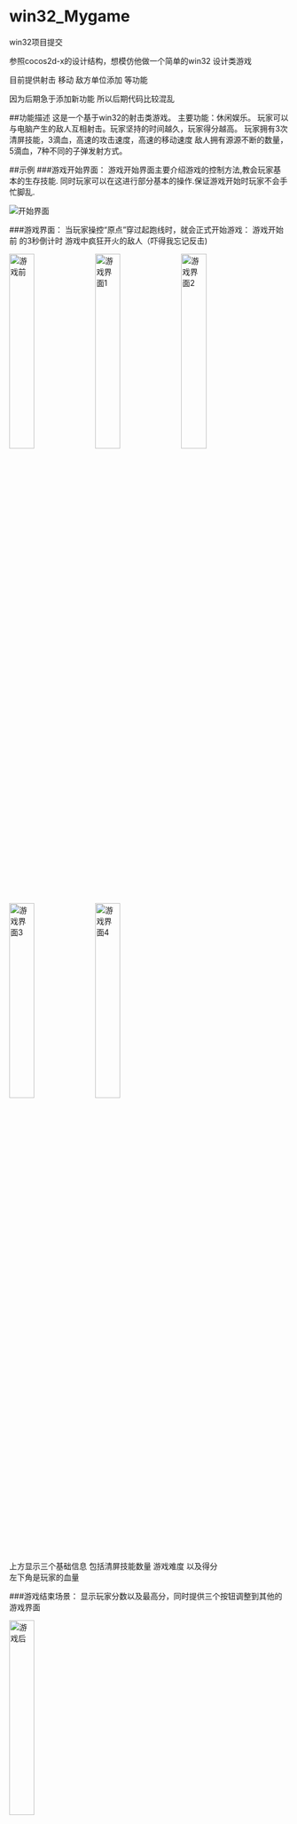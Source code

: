 # win32_Mygame
win32项目提交

参照cocos2d-x的设计结构，想模仿他做一个简单的win32 设计类游戏

目前提供射击 移动 敌方单位添加 等功能

因为后期急于添加新功能 所以后期代码比较混乱 

##功能描述
这是一个基于win32的射击类游戏。
主要功能：休闲娱乐。
玩家可以与电脑产生的敌人互相射击。玩家坚持的时间越久，玩家得分越高。
玩家拥有3次清屏技能，3滴血，高速的攻击速度，高速的移动速度
敌人拥有源源不断的数量，5滴血，7种不同的子弹发射方式。


##示例
###游戏开始界面：
游戏开始界面主要介绍游戏的控制方法,教会玩家基本的生存技能.
同时玩家可以在这进行部分基本的操作.保证游戏开始时玩家不会手忙脚乱.

![开始界面](https://github.com/dyslove123/win32_Mygame/blob/master/%E6%B8%B8%E6%88%8F%E7%A8%8B%E5%BA%8F%E6%88%AA%E5%9B%BE/%E5%88%9D%E5%A7%8B%E7%95%8C%E9%9D%A2.jpg)

###游戏界面：
当玩家操控“原点”穿过起跑线时，就会正式开始游戏：
游戏开始前
的3秒倒计时  游戏中疯狂开火的敌人（吓得我忘记反击)

<img alt="游戏前" src="https://github.com/dyslove123/win32_Mygame/blob/master/%E6%B8%B8%E6%88%8F%E7%A8%8B%E5%BA%8F%E6%88%AA%E5%9B%BE/%E6%B8%B8%E6%88%8F%E5%BC%80%E5%A7%8B%E5%89%8D.jpg" width="30%" height="30%">
<img alt="游戏界面1" src="https://github.com/dyslove123/win32_Mygame/blob/master/%E6%B8%B8%E6%88%8F%E7%A8%8B%E5%BA%8F%E6%88%AA%E5%9B%BE/%E6%B8%B8%E6%88%8F%E4%B8%AD%20(1).jpg" width="30%" height="30%">
<img alt="游戏界面2" src="https://github.com/dyslove123/win32_Mygame/blob/master/%E6%B8%B8%E6%88%8F%E7%A8%8B%E5%BA%8F%E6%88%AA%E5%9B%BE/%E6%B8%B8%E6%88%8F%E4%B8%AD%20(2).jpg" width="30%" height="30%">
<img alt="游戏界面3" src="https://github.com/dyslove123/win32_Mygame/blob/master/%E6%B8%B8%E6%88%8F%E7%A8%8B%E5%BA%8F%E6%88%AA%E5%9B%BE/%E6%B8%B8%E6%88%8F%E4%B8%AD%20(3).jpg" width="30%" height="30%">
<img alt="游戏界面4" src="https://github.com/dyslove123/win32_Mygame/blob/master/%E6%B8%B8%E6%88%8F%E7%A8%8B%E5%BA%8F%E6%88%AA%E5%9B%BE/%E6%B8%B8%E6%88%8F%E4%B8%AD%20(4).jpg" width="30%" height="30%">

上方显示三个基础信息 包括清屏技能数量  游戏难度  以及得分   
左下角是玩家的血量

###游戏结束场景：
显示玩家分数以及最高分，同时提供三个按钮调整到其他的游戏界面

<img alt="游戏后" src="https://github.com/dyslove123/win32_Mygame/blob/master/%E6%B8%B8%E6%88%8F%E7%A8%8B%E5%BA%8F%E6%88%AA%E5%9B%BE/%E6%B8%B8%E6%88%8F%E7%BB%93%E6%9D%9F.jpg" width="30%" height="30%">


##对程序设计的原则、理念及开发过程的简单介绍
该程序模仿cocos2d-x游戏引擎的设计框架，应用游戏引擎中使用的几个基础概念：director scene sprite  
依据自己对win32程序开发的了解及cocos2d-x架构的了解，开发出来的一个简单的设计类游戏。

###设计原则及理念：
尽可能提高程序的可复用度，让程序可以经过简单的修改及复写，便可以得到不同的结果。
开发过程
在接到通知后，抱着试一试的心态，开始写的这个程序。初期的架构花了大概4天的时间，包括实现director scene shape selftime
但之后的游戏逻辑只花了不到两天的时间，实现了enemy bigenemy 
同时程序中的很多逻辑都可以通过简单的修改。设定出一个游戏自己的有流程。
在之后就是不时的改进，包括:

1. 添加背景图案
2. 添加背景音乐
3. 添加设计音效
4. 添加游戏结束音效
5. 增加了玩家反击的能力
6. 添加能够跟踪玩家位置进行攻击的敌人

程序中存在几个比较遗憾的地方：

1. 因为时间问题，之后添加的功能没有按照一定的标准进行封装，这导致后代码朝着混乱，复杂的状态变化
2. 经过长时间测试，发现了一个错误，这个错误导致运行程序到150s时，游戏会崩溃，提示错误是“第一机会异常”，错误原因不明。所以该错误也没有受到修正

##其他事项
###以下是程序所涉及的技术及介绍：

1. 在窗体过程（Window Procedure）中处理各类消息：
  * 将各类按键信息，鼠标信息发送给Mydirector类 进行进一步的处理
2. 在处理WM_PAINT 消息的过程中，实现窗体内容的重绘（repaint）:
  *因为使用的是封装好的director，所以重绘消息下只是调用了director的绘制函数。
3. 使用图形设备接口（GDI），实现多种图形的绘制；
  *为了方便碰撞检测，所有的精灵单位都采用空心圆作为图案
4. 利用各类鼠标与键盘消息，支持合理的用户操作
  *允许玩家通过键盘控制自己的单位进行移动与攻击
  *在GameLost界面中添加了三个按钮，对鼠标操作进行响应。
5. 借助Windows 定时器（Windows timer），实现特别的用户界面效果
  *使用定时器进行窗体刷新绘制 也就是通过定时器 设定游戏的刷新频率

###补充：
6. 用双缓存技术解决了屏幕闪烁的问题
7. 使用mciSendComment函数进行音频的播放，提供了一个背景音乐以及三个其他的音效，可以同时播放多个音效
8. 使用到了类的继承、多态、封装 使程序可读性，复用性，可扩展性提高



以上写的冠冕堂皇的其实是为了应付作业文档。。
